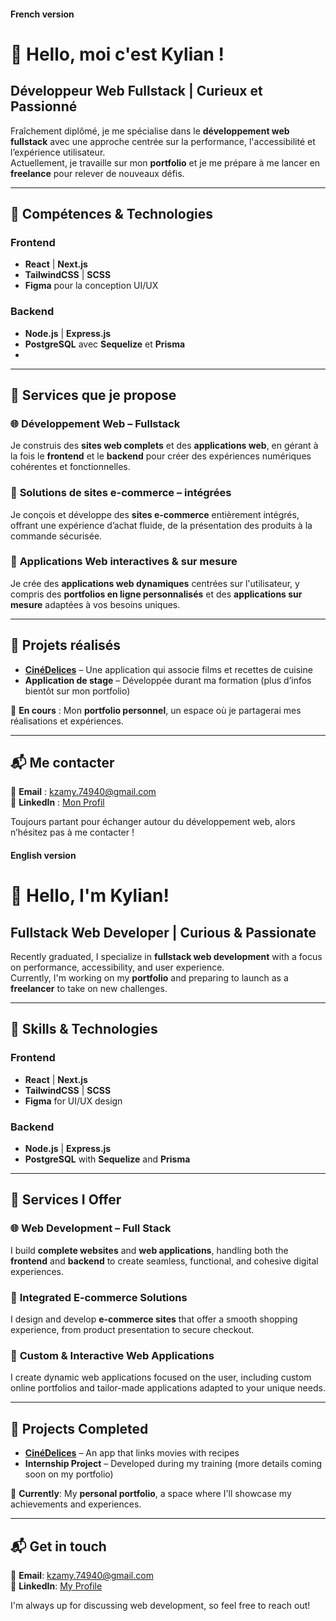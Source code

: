 #### French version

# 👋 Hello, moi c'est Kylian !  


## Développeur Web Fullstack | Curieux et Passionné  



Fraîchement diplômé, je me spécialise dans le **développement web fullstack** avec une approche centrée sur la performance, l'accessibilité et l’expérience utilisateur.  
Actuellement, je travaille sur mon **portfolio** et je me prépare à me lancer en **freelance** pour relever de nouveaux défis.  

---

## 🔧 Compétences & Technologies  

### Frontend  
- **React** | **Next.js**  
- **TailwindCSS** | **SCSS**  
- **Figma** pour la conception UI/UX  

### Backend  
- **Node.js** | **Express.js**  
- **PostgreSQL** avec **Sequelize** et **Prisma**
- 
--- 

## 📌 Services que je propose  

### 🌐 **Développement Web** – **Fullstack**  
Je construis des **sites web complets** et des **applications web**, en gérant à la fois le **frontend** et le **backend** pour créer des expériences numériques cohérentes et fonctionnelles.

### 🛒 **Solutions de sites e-commerce** – **intégrées**  
Je conçois et développe des **sites e-commerce** entièrement intégrés, offrant une expérience d’achat fluide, de la présentation des produits à la commande sécurisée.

### 📱 **Applications Web interactives & sur mesure**  
Je crée des **applications web dynamiques** centrées sur l'utilisateur, y compris des **portfolios en ligne personnalisés** et des **applications sur mesure** adaptées à vos besoins uniques.

---

## 📌 Projets réalisés  

- **[CinéDelices](https://github.com/KylianZamy74/CineDelices)** – Une application qui associe films et recettes de cuisine  
- **Application de stage** – Développée durant ma formation (plus d’infos bientôt sur mon portfolio)  

📍 **En cours** : Mon **portfolio personnel**, un espace où je partagerai mes réalisations et expériences.  

---

## 📬 Me contacter  

📩 **Email** : [kzamy.74940@gmail.com](mailto:kzamy.74940@gmail.com)  
🔗 **LinkedIn** : [Mon Profil](https://www.linkedin.com/in/kylian-zamy-b0a5ab303/)  

Toujours partant pour échanger autour du développement web, alors n’hésitez pas à me contacter !  

#### English version

# 👋 Hello, I'm Kylian!  

## Fullstack Web Developer | Curious & Passionate  

Recently graduated, I specialize in **fullstack web development** with a focus on performance, accessibility, and user experience.  
Currently, I'm working on my **portfolio** and preparing to launch as a **freelancer** to take on new challenges.  

---

## 🔧 Skills & Technologies  

### Frontend  
- **React** | **Next.js**  
- **TailwindCSS** | **SCSS**  
- **Figma** for UI/UX design  

### Backend  
- **Node.js** | **Express.js**  
- **PostgreSQL** with **Sequelize** and **Prisma**  

---

## 📌 Services I Offer  

### 🌐 **Web Development** – **Full Stack**  
I build **complete websites** and **web applications**, handling both the **frontend** and **backend** to create seamless, functional, and cohesive digital experiences.

### 🛒 **Integrated E-commerce Solutions**  
I design and develop **e-commerce sites** that offer a smooth shopping experience, from product presentation to secure checkout.

### 📱 **Custom & Interactive Web Applications**  
I create dynamic web applications focused on the user, including custom online portfolios and tailor-made applications adapted to your unique needs.

---

## 📌 Projects Completed  

- **[CinéDelices](https://github.com/KylianZamy74/CineDelices)** – An app that links movies with recipes  
- **Internship Project** – Developed during my training (more details coming soon on my portfolio)  

📍 **Currently**: My **personal portfolio**, a space where I'll showcase my achievements and experiences.  

---

## 📬 Get in touch  

📩 **Email**: [kzamy.74940@gmail.com](mailto:kzamy.74940@gmail.com)  
🔗 **LinkedIn**: [My Profile](https://www.linkedin.com/in/kylian-zamy-b0a5ab303/)  

I'm always up for discussing web development, so feel free to reach out!  



